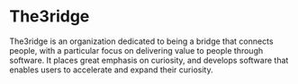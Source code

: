 # The3ridge
The3ridge is an organization dedicated to being a bridge that connects people, with a particular focus on delivering value to people through software. It places great emphasis on curiosity, and develops software that enables users to accelerate and expand their curiosity.
